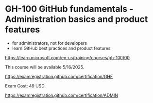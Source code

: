 # GH-100 GitHub fundamentals - Administration basics and product features

- for administrators, not for developers
- learn GitHub best practices and product features


https://learn.microsoft.com/en-us/training/courses/gh-100t00

This course will be available 5/16/2025.

https://examregistration.github.com/certification/GHF

Exam Cost: 49 USD

https://examregistration.github.com/certification/ADMIN
